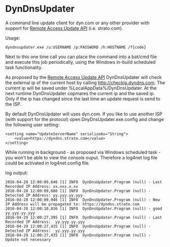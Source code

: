 # DynDnsUpdater
A command line update client for dyn.com or any other provider with support for [Remote Access Update API](https://help.dyn.com/remote-access-api) (i.e. strato.com).

Usage:
```
dyndnsupdater.exe /u:USERNAME /p:PASSWORD /h:HOSTNAME /f{code}
```

Next to this one time call you can place the command into a bat/cmd file and execute this job periodically, using the Windows in-build scheduled task functionality.

As proposed by the [Remote Access Update API](https://help.dyn.com/remote-access-api) DynDnsUpdater will check the external ip of the current host by calling http://checkip.dyndns.com. The current ip will be saved under %LocalAppData%/DynDnsUpdater. At the next runtime DynDnsUpdater copmares the current ip and the saved ip. Only if the ip has changed since the last time an update request is send to the ISP.

By default DynDnsUpdater will uses dyn.com. If you like to use another ISP (with support for the protocol) open DnyDnsUpdater.exe.config and change the following user setting:

```
<setting name="UpdateServerName" serializeAs="String">
    <value>https://dyndns.strato.com</value>
</setting>
```

While running in background - as proposed via Windows scheduled task - you won't be able to view the console ouput. Therefore a log4net log file could be activated in log4net.config file.

log output:

```
2016-04-28 12:00:09,646 [1] INFO  DynDnsUpdater.Program (null) - Last Recorded IP Address: xx.xxx.x.xx
2016-04-28 12:00:09,686 [1] INFO  DynDnsUpdater.Program (null) - Detected IP Address: yy.yyy.yy.yyy
2016-04-28 12:00:09,946 [1] INFO  DynDnsUpdater.Program (null) - New IP Address will be propagated to: https://dyndns.strato.com
2016-04-28 12:00:10,816 [1] INFO  DynDnsUpdater.Program (null) - good  yy.yyy.yy.yyy
2016-04-29 12:00:27,395 [1] INFO  DynDnsUpdater.Program (null) - Last Recorded IP Address:  yy.yyy.yy.yyy
2016-04-29 12:00:27,435 [1] INFO  DynDnsUpdater.Program (null) - Detected IP Address:  yy.yyy.yy.yyy
2016-04-29 12:00:27,435 [1] INFO  DynDnsUpdater.Program (null) - Update not necessary
```
